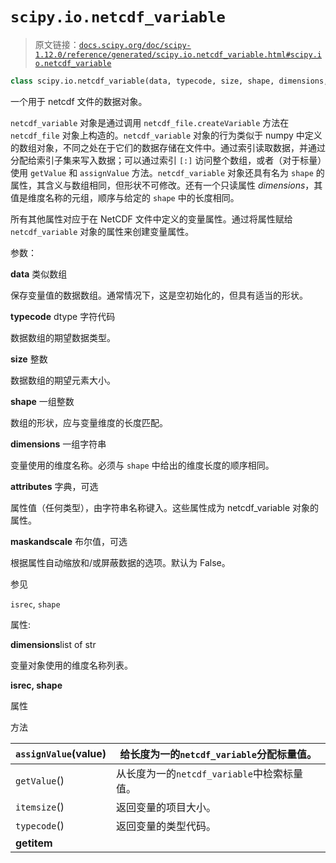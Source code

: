 # `scipy.io.netcdf_variable`

> 原文链接：[`docs.scipy.org/doc/scipy-1.12.0/reference/generated/scipy.io.netcdf_variable.html#scipy.io.netcdf_variable`](https://docs.scipy.org/doc/scipy-1.12.0/reference/generated/scipy.io.netcdf_variable.html#scipy.io.netcdf_variable)

```py
class scipy.io.netcdf_variable(data, typecode, size, shape, dimensions, attributes=None, maskandscale=False)
```

一个用于 netcdf 文件的数据对象。

`netcdf_variable` 对象是通过调用 `netcdf_file.createVariable` 方法在 `netcdf_file` 对象上构造的。`netcdf_variable` 对象的行为类似于 numpy 中定义的数组对象，不同之处在于它们的数据存储在文件中。通过索引读取数据，并通过分配给索引子集来写入数据；可以通过索引 `[:]` 访问整个数组，或者（对于标量）使用 `getValue` 和 `assignValue` 方法。`netcdf_variable` 对象还具有名为 `shape` 的属性，其含义与数组相同，但形状不可修改。还有一个只读属性 *dimensions*，其值是维度名称的元组，顺序与给定的 `shape` 中的长度相同。

所有其他属性对应于在 NetCDF 文件中定义的变量属性。通过将属性赋给 `netcdf_variable` 对象的属性来创建变量属性。

参数：

**data** 类似数组

保存变量值的数据数组。通常情况下，这是空初始化的，但具有适当的形状。

**typecode** dtype 字符代码

数据数组的期望数据类型。

**size** 整数

数据数组的期望元素大小。

**shape** 一组整数

数组的形状，应与变量维度的长度匹配。

**dimensions** 一组字符串

变量使用的维度名称。必须与 `shape` 中给出的维度长度的顺序相同。

**attributes** 字典，可选

属性值（任何类型），由字符串名称键入。这些属性成为 netcdf_variable 对象的属性。

**maskandscale** 布尔值，可选

根据属性自动缩放和/或屏蔽数据的选项。默认为 False。

参见

`isrec`, `shape`

属性:

**dimensions**list of str

变量对象使用的维度名称列表。

**isrec, shape**

属性

方法

| `assignValue`(value) | 给长度为一的`netcdf_variable`分配标量值。 |
| --- | --- |
| `getValue`() | 从长度为一的`netcdf_variable`中检索标量值。 |
| `itemsize`() | 返回变量的项目大小。 |
| `typecode`() | 返回变量的类型代码。 |
| **__getitem__** |  |
